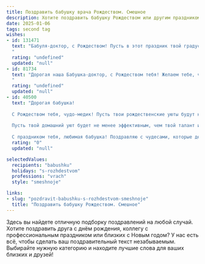 ```yaml
---
title: Поздравить бабушку врача Рождеством. Смешное
description: Хотите поздравить бабушку Рождеством или другим праздником? Наш ИИ создаст незабываемое поздравление, а вы обязательно выделитесь среди других.  
date: 2025-01-06
tags: second tag
wishes:
- id: 131471
  text: "Бабуля-доктор, с Рождеством! Пусть в этот праздник твой градусник показывает только радость, а давление — только от счастья!  Желаю тебе такого количества здоровья, чтобы хватило на всех нас, а ещё — чтобы все наши болячки  исчезли, как снежинки под январским солнцем!  С Рождеством!
  "
  rating: "undefined"
  updated: "null"
- id: 81734
  text: "Дорогая наша Бабушка-доктор, с Рождеством тебя! Желаем тебе, чтобы в Новом году у тебя было больше свободного времени для себя, а пациенты приходили только за рецептами на вкусные торты! 🎂
  "
  rating: "undefined"
  updated: "null"
- id: 40500
  text: "Дорогая бабушка!
  
  С Рождеством тебя, чудо-медик! Пусть твои рождественские уюты будут не только полны света и тепла, но и витаминов, чтобы на столе всегда были только самые здоровые угощения! Желаю, чтобы твоя жизнь была наполнена счастьем, как аптечка - лекарствами, а смех и радость были твоими постоянными пациентами!
  
  Пусть твой домашний уют будет не менее эффективным, чем твой талант исцелять, а снег под ногами не вызывал желание прописать себе «массаж» на диване с чаем и пирожками!
  
  С праздником тебя, любимая бабушка! Поздравляю с чудесами, которые делают нашу жизнь ярче!"
  rating: "0"
  updated: "null"

selectedValues:
  recipients: "babushku"
  holidays: "s-rozhdestvom"
  professions: "vrach"
  style: "smeshnoje"

links:
- slug: "pozdravit-babushku-s-rozhdestvom-smeshnoje"
  title: "Поздравить бабушку Рождеством. Смешное"
---
```


Здесь вы найдете отличную подборку поздравлений на любой случай. 
Хотите поздравить друга с днём рождения, коллегу с профессиональным праздником или близких с Новым годом? У нас есть всё, чтобы сделать ваш поздравительный текст незабываемым. Выбирайте нужную категорию и находите лучшие слова для ваших близких и друзей!
